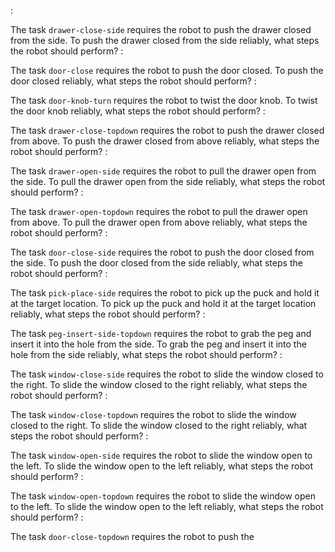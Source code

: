 : 

The task `drawer-close-side` requires the robot to push the drawer closed from the side.
To push the drawer closed from the side reliably, what steps the robot should perform? : 

The task `door-close` requires the robot to push the door closed.
To push the door closed reliably, what steps the robot should perform? : 

The task `door-knob-turn` requires the robot to twist the door knob.
To twist the door knob reliably, what steps the robot should perform? : 

The task `drawer-close-topdown` requires the robot to push the drawer closed from above.
To push the drawer closed from above reliably, what steps the robot should perform? : 

The task `drawer-open-side` requires the robot to pull the drawer open from the side.
To pull the drawer open from the side reliably, what steps the robot should perform? : 

The task `drawer-open-topdown` requires the robot to pull the drawer open from above.
To pull the drawer open from above reliably, what steps the robot should perform? : 

The task `door-close-side` requires the robot to push the door closed from the side.
To push the door closed from the side reliably, what steps the robot should perform? : 

The task `pick-place-side` requires the robot to pick up the puck and hold it at the target location.
To pick up the puck and hold it at the target location reliably, what steps the robot should perform? : 

The task `peg-insert-side-topdown` requires the robot to grab the peg and insert it into the hole from the side.
To grab the peg and insert it into the hole from the side reliably, what steps the robot should perform? : 

The task `window-close-side` requires the robot to slide the window closed to the right.
To slide the window closed to the right reliably, what steps the robot should perform? : 

The task `window-close-topdown` requires the robot to slide the window closed to the right.
To slide the window closed to the right reliably, what steps the robot should perform? : 

The task `window-open-side` requires the robot to slide the window open to the left.
To slide the window open to the left reliably, what steps the robot should perform? : 

The task `window-open-topdown` requires the robot to slide the window open to the left.
To slide the window open to the left reliably, what steps the robot should perform? : 

The task `door-close-topdown` requires the robot to push the